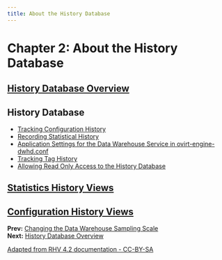 ```yaml
---
title: About the History Database
---
```


# Chapter 2: About the History Database

## [History Database Overview](History_Database_Overview)

## History Database
* [Tracking Configuration History](Tracking_configuration_history)
* [Recording Statistical History](Recording_statistical_history)
* [Application Settings for the Data Warehouse Service in ovirt-engine-dwhd.conf](Application_Settings_for_the_Data_Warehouse_service_in_ovirt-engine-dwhd.conf)
* [Tracking Tag History](Tracking_tag_history)
* [Allowing Read Only Access to the History Database](Allowing_Read_Only_Access_to_the_History_Database)

## [Statistics History Views](Statistics_history_views)

## [Configuration History Views](Configuration_history_views)

 **Prev:** [Changing the Data Warehouse Sampling Scale](Changing_the_Data_Warehouse_Sampling_Scale)<br>
 **Next:** [History Database Overview](History_Database_Overview)

[Adapted from RHV 4.2 documentation - CC-BY-SA](https://access.redhat.com/documentation/en-us/red_hat_virtualization/4.2/html/data_warehouse_guide/chap-about_history_database)
